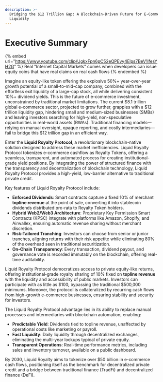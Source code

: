 ```yaml
---
description: >-
  Bridging the $12 Trillion Gap: A Blockchain-Driven Future for E-Commerce
  Liquidity
---
```


# Executive Summary

{% embed url="https://www.youtube.com/clip/UgkxFpn6pC52eQPEvy4Elps7BeV1ifesYH2G" %}
Real "Internet Capital Markets" comes when developers can issue equity coins that have real claims on real cash flows
{% endembed %}

Imagine an equity-like token offering the explosive 50%+ year-over-year growth potential of a small-to-mid-cap company, combined with the effortless exit liquidity of a large-cap stock, all while delivering consistent 10%+ dividend yields. This is the future of e-commerce investment, unconstrained by traditional market limitations. The current $8.1 trillion global e-commerce sector, projected to grow further, grapples with a $12 trillion liquidity gap, hindering small and medium-sized businesses (SMBs) and leaving investors searching for high-yield, non-speculative opportunities in real-world assets (RWAs). Traditional financing models—relying on manual oversight, opaque reporting, and costly intermediaries—fail to bridge this $12 trillion gap in an efficient way.

Enter the **Liquid Royalty Protocol**, a revolutionary blockchain-native solution designed to address these market inefficiencies. Liquid Royalty Protocol tokenizes e-commerce cashflow as Royalty Tokens, offering a seamless, transparent, and automated process for creating institutional-grade yield positions. By integrating the power of structured finance with the transparency and decentralization of blockchain technology, Liquid Royalty Protocol provides a high-yield, low-barrier alternative to traditional private credit.

Key features of Liquid Royalty Protocol include:

* **Enforced Dividends**: Smart contracts capture a fixed 10% of merchant **topline revenue** at the point of sale, converting it into stablecoin dividends distributed pro-rata to Royalty Token holders.
* **Hybrid Web2/Web3 Architecture**: Proprietary Key Permission Smart Contracts (KPSC) integrate with platforms like Amazon, Shopify, and Airwallex, ensuring automatic revenue sharing without merchant discretion.
* **Risk-Tailored Tranching**: Investors can choose from senior or junior tranches, aligning returns with their risk appetite while eliminating 80% of the overhead seen in traditional securitization.
* **On-Chain Transparency**: Every transaction, dividend payout, and governance vote is recorded immutably on the blockchain, offering real-time auditability.

Liquid Royalty Protocol democratizes access to private equity-like returns, offering institutional-grade royalty sharing of 10% fixed on **topline revenue** with the liquidity and accessibility of public markets. Investors can participate with as little as $100, bypassing the traditional $500,000 minimums. Moreover, the protocol is collateralized by recurring cash flows from high-growth e-commerce businesses, ensuring stability and security for investors.

The Liquid Royalty Protocol advantage lies in its ability to replace manual processes and intermediaries with blockchain automation, enabling:

* **Predictable Yield**: Dividends tied to topline revenue, unaffected by operational costs like marketing or payroll.
* **Fast Liquidity**: Daily liquidity through decentralized exchanges, eliminating the multi-year lockups typical of private equity.
* **Transparent Operations**: Real-time performance metrics, including sales and inventory turnover, available on a public dashboard.

By 2030, Liquid Royalty aims to tokenize over $50 billion in e-commerce cash flows, positioning itself as the benchmark for decentralized private credit and a bridge between traditional finance (TradFi) and decentralized finance (DeFi).
